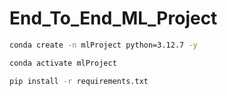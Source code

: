 # End_To_End_ML_Project

```bash
conda create -n mlProject python=3.12.7 -y
```


```bash
conda activate mlProject 
```

```bash
pip install -r requirements.txt
```